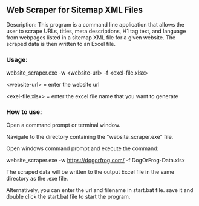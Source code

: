 ## Web Scraper for Sitemap XML Files ## 

Description: This program is a command line application that allows the user to scrape URLs, titles, meta descriptions, H1 tag text, and language from webpages listed in a sitemap XML file for a given website. The scraped data is then written to an Excel file.

### Usage: ### 
website_scraper.exe -w \<website-url\> -f <exel-file.xlsx>

\<website-url\> = enter the website url

<exel-file.xlsx> = enter the excel file name that you want to generate


### How to use: ###

Open a command prompt or terminal window.

Navigate to the directory containing the "website_scraper.exe" file.

Open windows command prompt and execute the command: 

website_scraper.exe -w https://dogorfrog.com/ -f DogOrFrog-Data.xlsx

The scraped data will be written to the output Excel file in the same directory as the .exe file.

Alternatively, you can enter the url and filename in start.bat file. save it and double click the start.bat file to start the program.